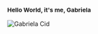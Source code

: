 ### <sub><b>Hello World, it's me, Gabriela</b></sub> 


![Gabriela Cid](https://media.giphy.com/media/L8K62iTDkzGX6/giphy.gif)




<!--
<sub><b>Entre em contato!</b></sub></a>

[![Linkedin Badge](https://img.shields.io/badge/-Gabriela-blue?style=flat-square&logo=Linkedin&logoColor=white&link=http://www.linkedin.com/in/gabicido/)](https://www.linkedin.com/in/gabicido/)
-->


<!--
**GabiCido/GabiCido** is a ✨ _special_ ✨ repository because its `README.md` (this file) appears on your GitHub profile.

Here are some ideas to get you started:

- 🔭 I’m currently working on ...
- 🌱 I’m currently learning ...
- 👯 I’m looking to collaborate on ...
- 🤔 I’m looking for help with ...
- 💬 Ask me about ...
- 📫 How to reach me: ...
- 😄 Pronouns: ...
- ⚡ Fun fact: ...
-->
